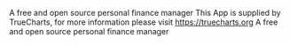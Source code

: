 A free and open source personal finance manager
This App is supplied by TrueCharts, for more information please visit https://truecharts.org
A free and open source personal finance manager
